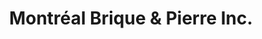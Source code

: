 ---
title: "Montréal Brique & Pierre Inc."
url: /saint-lazare/montreal-brique-und-pierre-inc-route-de-la-cite-des-jeunes/
shop: Kamine & Öfen
---